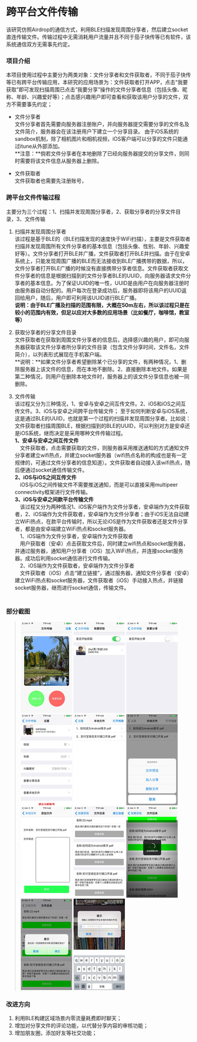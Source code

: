 # 跨平台文件传输   
该研究仿照Airdrop的通信方式，利用BLE扫描发现周围分享者，然后建立socket直连传输文件。传输过程中无需消耗用户流量并且不同于茄子快传等已有软件，该系统通信双方无需事先约定。

### 项目介绍   
本项目使用过程中主要分为两类对象：文件分享者和文件获取者，不同于茄子快传等已有跨平台传输应用，本研究的应用场景为：文件获取者打开APP，点击“我要获取”即可发现扫描周围已点击”我要分享”操作的文件分享者信息（包括头像、昵称、年龄、兴趣爱好等）；点击感兴趣用户即可查看和获取该用户分享的文件，双方不需要事先约定；   

*	文件分享者   
文件分享者首先需要向服务器注册账户，并向服务器提交需要分享的文件名及文件简介，服务器会在该注册用户下建立一个分享目录。 由于iOS系统的sandbox机制，除了相机图片和相机视频，iOS客户端可以分享的文件只能通过itune从外部添加。   
**注意：**倘若文件分享者在本地删除了已经向服务器提交的分享文件，则同时需要将该文件信息从服务器上删除。  

*	文件获取者   
文件获取者也需要先注册账号，   

### 跨平台文件传输过程   
主要分为三个过程：1、扫描并发现周围分享者，2、获取分享者的分享文件目录，3、文件传输   

1.	扫描并发现周围分享者    
该过程是基于BLE的（BLE扫描发现的速度快于WiFi扫描），主要是文件获取者扫描并发现周围所有文件分享者的基本信息（包括头像、性别、年龄、兴趣爱好等）。文件分享者打开BLE并广播，文件获取者打开BLE并扫描。由于在安卓系统上，只能发现周围广播的BLE而无法接收到BLE广播携带的数据，所以，文件分享者打开BLE广播的时候没有直接携带分享者信息。文件获取者获取文件分享者的信息是根据扫描到的文件分享者BLE的UUID，向服务器请求文件分享者的基本信息。为了保证UUID的唯一性，UUID是由用户在向服务器注册时由服务器自动分配的。用户每次在登录成功后，服务器即将该用户的UUID返回给用户，随后，用户即可利用该UUID进行BLE广播。   
**说明：由于BLE广播及扫描的范围有限，大概在50m左右，所以该过程只是在较小的范围内有效，但足以应对大多数的应用场景（比如餐厅，咖啡馆，教室等）**      

2.	获取分享者的分享文件目录   
文件获取者在获取到周围文件分享者的信息后，选择感兴趣的用户，即可向服务器获取该文件分享者所分享的文件目录（包含文件分享时间，文件名，文件简介），以列表形式展现在手机客户端。   
**说明：**如果文件分享者希望删除某个已分享的文件，有两种情况，1、删除服务器上该文件的信息，而在本地不删除。2、直接删除本地文件。如果是第二种情况，则用户在删除本地文件时，服务器上的该文件分享信息也被一同删除。   

3.	文件传输   
该过程又分为三种情况，1、安卓与安卓之间互传文件。2、iOS和iOS之间互传文件。3、iOS与安卓之间跨平台传输文件； 至于如何判断安卓与iOS系统，这是通过BLE的UUID，也就是第一个过程的扫描并发现周围分享者。比如说：文件获取者扫描周围BLE，根据扫描到的BLE的UUID，可以判别对方是安卓还是iOS系统，继而决定是采用哪种文件传输过程。   
**1、安卓与安卓之间互传文件**  
　文件获取者，点击需要获取的文件，则服务器采用推送通知的方式通知文件分享者建立wifi热点，并建立socket服务器（wifi热点名称的构成也是有一定规律的，可通过文件分享者的信息知道）。文件获取者自动接入该wifi热点，随后便通过socket通信传输文件。   
**2、iOS与iOS之间互传文件**   
　iOS与iOS之间传输文件不需要推送通知，而是可以直接采用multipeer connectivity框架进行文件传输。   
**3、iOS与安卓之间款平台传输文件**   
　该过程又分为两种情况1、iOS客户端作为文件分享者，安卓端作为文件获取者，2、iOS端作为文件获取者，安卓端作为文件分享者；由于iOS无法自动建立WiFi热点，在款平台传输时，所以无论iOS是作为文件获取者还是文件分享者，都是由安卓端建立WiFi热点和socket服务器。  
　1、iOS端作为文件分享者，安卓端作为文件获取者   
　用户获取者（安卓）点击获取文件后，同时建立wifi热点和socket服务器，并通过服务器，通知用户分享者（iOS）加入WiFi热点，并连接socket服务器。成功后利用socket通信进行文件传输。   
　2、iOS端作为文件获取者，安卓端作为文件分享者   
　文件获取者（iOS）点击“建立链接”，通过服务器，通知文件分享者（安卓）建立WiFi热点和socket服务器，文件获取者（iOS）手动接入热点，并链接socket服务器，继而进行socket通信，传输文件。   
　

### 部分截图   

> ![首页](./fileTransfer图片/IMG_0001.jpg)
> ![我要获取](./fileTransfer图片/IMG_0010.jpg)
> ![我要分享](./fileTransfer图片/IMG_0009.jpg)   
> ![注册用户信息](./fileTransfer图片/IMG_0004.jpg)
> ![本地文件](./fileTransfer图片/IMG_0005.jpg)
> ![文件操作](./fileTransfer图片/IMG_0007.jpg)   
> ![文件上传](./fileTransfer图片/IMG_0006.jpg)
> ![文件目录](./fileTransfer图片/IMG_0011.jpg)
> ![文件获取](./fileTransfer图片/IMG_0012.jpg)   
> ![退出文件获取](./fileTransfer图片/IMG_0014.jpg)
> ![拍摄分享视频](./fileTransfer图片/IMG_0017.jpg)   

### 改进方向
1.	利用BLE构建区域场景内零流量耗费即时聊天；   
2.	增加对分享文件的评论功能，以代替分享内容的审核功能；   
3.	增加朋友圈，添加好友等社交功能；
   


　




